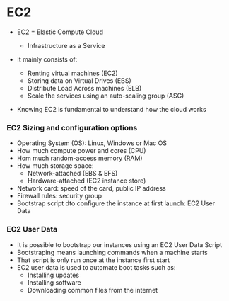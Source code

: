 # EC2

- EC2 = Elastic Compute Cloud
    - Infrastructure as a Service

- It mainly consists of: 
    - Renting virtual machines (EC2)
    - Storing data on Virtual Drives (EBS)
    - Distribute Load Across machines (ELB)
    - Scale the services using an auto-scaling group (ASG)
- Knowing EC2 is fundamental to understand how the cloud works

### EC2 Sizing and configuration options

- Operating System (OS): Linux, Windows or Mac OS
- How much compute power and cores (CPU)
- Hom much random-access memory (RAM)
- How much storage space: 
    - Network-attached (EBS & EFS)
    - Hardware-attached (EC2 instance store)
- Network card: speed of the card, public IP address
- Firewall rules: security group
- Bootstrap script dto configure the instance at first launch: EC2 User Data

### EC2 User Data

- It is possible to bootstrap our instances using an EC2 User Data Script
- Bootstraping means launching commands when a machine starts 
- That script is only run once at the instance first start
- EC2 user data is used to automate boot tasks such as:
    - Installing updates
    - Installing software
    - Downloading common files from the internet 
    